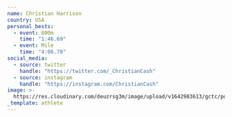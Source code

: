 ```yaml
---
name: Christian Harrison
country: USA
personal_bests:
  - event: 800m
    time: "1:46.69"
  - event: Mile
    time: "4:06.78"
social_media:
  - source: twitter
    handle: "https://twitter.com/_ChristianCash"
  - source: instagram
    handle: "https://instagram.com/ChristianCash"
image: >-
  https://res.cloudinary.com/deuzrsg3m/image/upload/v1642983613/gctc/portraits/Portraits-30_eemkg0.jpg
_template: athlete
---
```


